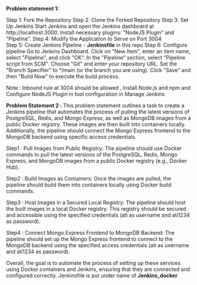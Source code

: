 **Problem statement 1:**

Step 1: Fork the Repository
Step 2: Clone the Forked Repository
Step 3: Set Up Jenkins
        Start Jenkins and open the Jenkins dashboard at http://localhost:3000.
        Install necessary plugins: "NodeJS Plugin" and "Pipeline".
Step 4: Modify the Application to Serve on Port 3004        
Step 5: Create Jenkins Pipeline -  **Jenkinsfile** in this repo
Step 6: Configure pipeline 
        Go to Jenkins Dashboard.
        Click on "New Item", enter an item name, select "Pipeline", and click "OK".
        In the "Pipeline" section, select "Pipeline script from SCM".
        Choose "Git" and enter your repository URL.
        Set the "Branch Specifier" to */main (or the branch you are using).
        Click "Save" and then "Build Now" to execute the build process.

Note : Inbound rule at 3004 should be allowed , Install Node.js and npm
and Configure NodeJS Plugin in tool configuration in Manage Jenkins



**Problem Statement 2 :**
This problem statement outlines a task to create a Jenkins pipeline that automates the process of
pulling the latest versions of PostgreSQL, Redis, and Mongo Express, as well as MongoDB images
from a public Docker registry. These images are then built into containers locally. Additionally, 
the pipeline should connect the Mongo Express frontend to the MongoDB backend using specific 
access credentials.

Step1 : Pull Images from Public Registry:
The pipeline should use Docker commands to pull the latest versions of the PostgreSQL,
Redis, Mongo Express, and MongoDB images from a public Docker registry (e.g., Docker Hub).

Step2 : Build Images as Containers:
Once the images are pulled, the pipeline should build them into containers locally using 
Docker build commands.

Step3 : Host Images in a Secured Local Registry:
The pipeline should host the built images in a local Docker registry. 
This registry should be secured and accessible using the specified credentials (ati as username and ati1234 as password).

Step4 : Connect Mongo Express Frontend to MongoDB Backend:
The pipeline should set up the Mongo Express frontend to connect to the MongoDB backend
using the specified access credentials (ati as username and ati1234 as password).


Overall, the goal is to automate the process of setting up these services using Docker containers
and Jenkins, ensuring that they are connected and configured correctly.
Jenkinsfile is put under name of **Jenkins_docker**






